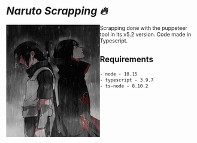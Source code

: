 # <em>Naruto Scrapping :fire:</em>

<img align="left" width="250" height="300" src="screenshots\itachi.gif">

Scrapping done with the puppeteer tool in its v5.2 version. Code made in Typescript.

## Requirements
    - node - 10.15
    - typescript - 3.9.7
    - ts-node - 8.10.2
